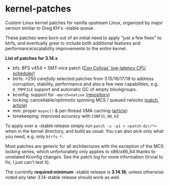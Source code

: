 kernel-patches
==============

Custom Linux kernel patches for vanilla upstream Linux, organized by major version similar to Greg KH's -stable queue.

These patches were born out of an initial need to apply "just a few fixes" to btrfs, and eventually grew to include both additional features and performance/scalability improvements to the entire kernel.

**List of patches for 3.14.x**

- bfs: BFS v454 + SMT-nice patch ([Con Colivas' low-latency CPU scheduler](http://ck-hack.blogspot.com/))
- btrfs: >250 _carefully_ selected patches from 3.15/16/17/18 to address corruption, stability, performance and also a few new capabilities, e.g. `O_TMPFILE` support and automatic GC of empty blockgroups.
- kconfig: support for `-march=native` ([repository](https://github.com/graysky2/kernel_gcc_patch))
- locking: cancellable/optimistic spinning MCS / queued rwlocks ([patch](http://bit.ly/Xq41R6), [article]( http://lwn.net/Articles/590243/))
- mm: proper `msync()` & per-thread VMA caching ([article](http://lwn.net/Articles/589475/))
- timekeeping: improved accuracy with `CONFIG_NO_HZ`

To apply over a -stable release simply run `patch -s -p1 < <patch-dir/*>` when in the kernel directory, and build as usual. You can also pick only what you need, e.g. only `btrfs-*`.

Most patches are generic for all architectures with the exception of the MCS locking series, which unfortunately only applies to x86/x86_64 thanks to unrelated Kconfig changes. See the patch log for more information (trivial to fix, I just can't test it).

The currently **required minimum** -stable release is **3.14.18**; unless otherwise noted any later 3.14-stable release should work as well.
